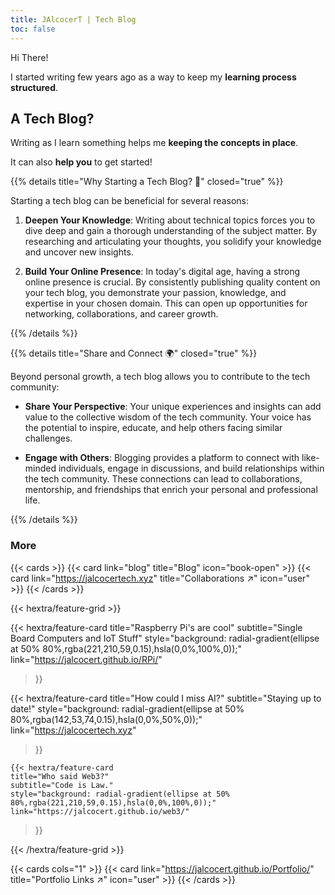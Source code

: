 ```yaml
---
title: JAlcocerT | Tech Blog
toc: false
---
```


Hi There!

I started writing few years ago as a way to keep my **learning process structured**.

## A Tech Blog?

Writing as I learn something helps me **keeping the concepts in place**.

It can also **help you** to get started!

{{% details title="Why Starting a Tech Blog? 🚀" closed="true" %}}

Starting a tech blog can be beneficial for several reasons:

1. **Deepen Your Knowledge**: Writing about technical topics forces you to dive deep and gain a thorough understanding of the subject matter. By researching and articulating your thoughts, you solidify your knowledge and uncover new insights.

2. **Build Your Online Presence**: In today's digital age, having a strong online presence is crucial. By consistently publishing quality content on your tech blog, you demonstrate your passion, knowledge, and expertise in your chosen domain. This can open up opportunities for networking, collaborations, and career growth.

{{% /details %}}

{{% details title="Share and Connect 🌍" closed="true" %}}

Beyond personal growth, a tech blog allows you to contribute to the tech community:

* **Share Your Perspective**: Your unique experiences and insights can add value to the collective wisdom of the tech community. Your voice has the potential to inspire, educate, and help others facing similar challenges.

* **Engage with Others**: Blogging provides a platform to connect with like-minded individuals, engage in discussions, and build relationships within the tech community. These connections can lead to collaborations, mentorship, and friendships that enrich your personal and professional life.

{{% /details %}}

### More

{{< cards >}}
  {{< card link="blog" title="Blog" icon="book-open" >}}
  {{< card link="https://jalcocertech.xyz" title="Collaborations ↗" icon="user" >}}
{{< /cards >}}

{{< hextra/feature-grid >}}
 
  {{< hextra/feature-card
    title="Raspberry Pi's are cool"
    subtitle="Single Board Computers and IoT Stuff"
    style="background: radial-gradient(ellipse at 50% 80%,rgba(221,210,59,0.15),hsla(0,0%,100%,0));"
    link="https://jalcocert.github.io/RPi/"
  >}}

  {{< hextra/feature-card
    title="How could I miss AI?"
    subtitle="Staying up to date!"
    style="background: radial-gradient(ellipse at 50% 80%,rgba(142,53,74,0.15),hsla(0,0%,50%,0));"
    link="https://jalcocertech.xyz"
  >}}

    {{< hextra/feature-card
    title="Who said Web3?"
    subtitle="Code is Law."
    style="background: radial-gradient(ellipse at 50% 80%,rgba(221,210,59,0.15),hsla(0,0%,100%,0));"
    link="https://jalcocert.github.io/web3/"
  >}}

{{< /hextra/feature-grid >}}

{{< cards cols="1" >}}
  {{< card link="https://jalcocert.github.io/Portfolio/" title="Portfolio Links ↗" icon="user" >}}
{{< /cards >}}
